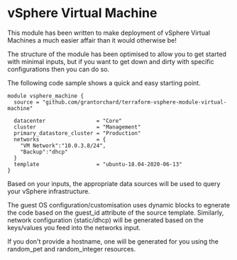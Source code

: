 # vSphere Virtual Machine

This module has been written to make deployment of vSphere Virtual Machines a much easier affair than it would otherwise be!

The structure of the module has been optimised to allow you to get started with minimal inputs, but if you want to get down and dirty with specific configurations then you can do so.

The following code sample shows a quick and easy starting point.

```
module vsphere_machine {
  source = "github.com/grantorchard/terraform-vsphere-module-virtual-machine"

  datacenter                = "Core"
  cluster                   = "Management"
  primary_datastore_cluster = "Production"
  networks                  = {
    "VM Network":"10.0.3.8/24",
    "Backup":"dhcp"
  }
  template                  = "ubuntu-18.04-2020-06-13"
}
```

Based on your inputs, the appropriate data sources will be used to query your vSphere infrastructure.

The guest OS configuration/customisation uses dynamic blocks to egnerate the code based on the guest_id attribute of the source template.
Similarly, network configuration (static/dhcp) will be generated based on the keys/values you feed into the networks input.

If you don't provide a hostname, one will be generated for you using the random_pet and random_integer resources.